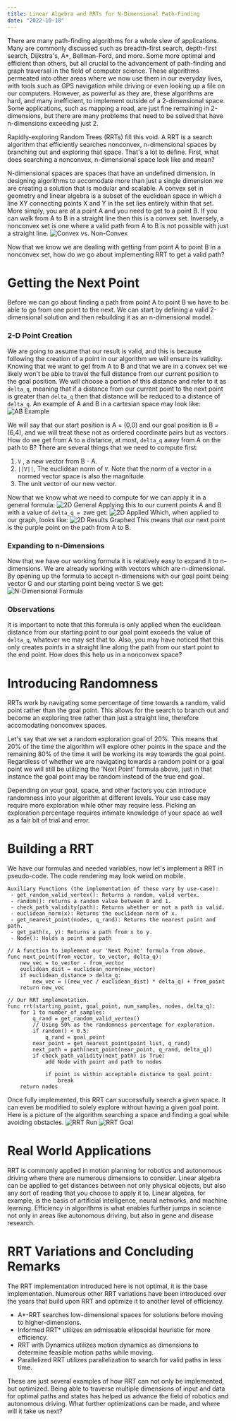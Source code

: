 ```yaml
---
title: Linear Algebra and RRTs for N-Dimensional Path-Finding
date: "2022-10-18"
---
```


<script>
	import c_vs_nc from '$lib/blog_images/applying-linear-algebra-and-rrts-for-n-dimensional-path-finding/convex_vs_nonconvex.jpg';
	import ab_example from '$lib/blog_images/applying-linear-algebra-and-rrts-for-n-dimensional-path-finding/ab_example.png';
	import gen from '$lib/blog_images/applying-linear-algebra-and-rrts-for-n-dimensional-path-finding/2d_general.png';
	import applied from '$lib/blog_images/applying-linear-algebra-and-rrts-for-n-dimensional-path-finding/2d_applied.png';
	import graphed from '$lib/blog_images/applying-linear-algebra-and-rrts-for-n-dimensional-path-finding/2d_res_graphed.png';
	import nd_form from '$lib/blog_images/applying-linear-algebra-and-rrts-for-n-dimensional-path-finding/nd_formula.png';
	import rrt_r from '$lib/blog_images/applying-linear-algebra-and-rrts-for-n-dimensional-path-finding/rrt_run.png';
	import rrt_g from '$lib/blog_images/applying-linear-algebra-and-rrts-for-n-dimensional-path-finding/rrt_goal_run.png';
</script>

There are many path-finding algorithms for a whole slew of applications. Many are commonly discussed such as breadth-first search, depth-first search, Dijkstra's, A*, Bellman-Ford, and more. Some more optimal and efficient than others, but all crucial to the advancement of path-finding and graph traversal in the field of computer science. These algorithms permeated into other areas where we now use them in our everyday lives, with tools such as GPS navigation while driving or even looking up a file on our computers. However, as powerful as they are, these algorithms are hard, and many inefficient, to implement outside of a 2-dimensional space. Some applications, such as mapping a road, are just fine remaining in 2-dimensions, but there are many problems that need to be solved that have n-dimensions exceeding just 2. 

Rapidly-exploring Random Trees (RRTs) fill this void. A RRT is a search algorithm that efficiently searches nonconvex, n-dimensional spaces by branching out and exploring that space. That's a lot to define. First, what does searching a nonconvex, n-dimensional space look like and mean? 

N-dimensional spaces are spaces that have an undefined dimension. In designing algorithms to accomodate more than just a single dimension we are creating a solution that is modular and scalable.  A convex set in geometry and linear algebra is a subset of the euclidean space in which a line XY connecting points X and Y in the set lies entirely within that set. More simply, you are at a point A and you need to get to a point B. If you can walk from A to B in a straight line then this is a convex set. Inversely, a nonconvex set is one where a valid path from A to B is not possible with just a straight line.
![Convex vs. Non-Convex]({c_vs_nc})

Now that we know we are dealing with getting from point A to point B in a nonconvex set, how do we go about implementing RRT to get a valid path?

# Getting the Next Point
Before we can go about finding a path from point A to point B we have to be able to go from one point to the next. We can start by defining a valid 2-dimensional solution and then rebuilding it as an n-dimensional model.

### 2-D Point Creation
We are going to assume that our result is valid, and this is because following the creation of a point in our algorithm we will ensure its validity. Knowing that we want to get from A to B and that we are in a convex set we likely won't be able to travel the full distance from our current position to the goal position. We will choose a portion of this distance and refer to it as `delta_q`, meaning that if a distance from our current point to the next point is greater than `delta_q` then that distance will be reduced to a distance of `delta_q`. An example of A and B in a cartesian space may look like:
![AB Example]({ab_example})

We will say that our start position is A = (0,0) and our goal position is B = (6,4), and we will treat these not as ordered coordinate pairs but as vectors. How do we get from A to a distance, at most, `delta_q` away from A on the path to B? There are several things that we need to compute first:
1. `V` , a new vector from B - A.
2. `||V||`, The euclidean norm of `V`. Note that the norm of a vector in a normed vector space is also the magnitude.
3. The unit vector of our new vector.

Now that we know what we need to compute for we can apply it in a general formula:
![2D General]({gen})
Applying this to our current points A and B with a value of `delta_q = 2`we get:
![2D Applied]({applied})
Which, when applied to our graph, looks like:
![2D Results Graphed]({graphed})
This means that our next point is the purple point on the path from A to B.

### Expanding to n-Dimensions
Now that we have our working formula it is relatively easy to expand it to n-dimensions. We are already working with vectors which are n-dimensional. By opening up the formula to accept n-dimensions with our goal point being vector G and our starting point being vector S we get:
![N-Dimensional Formula]({nd_form})

### Observations
It is important to note that this formula is only applied when the euclidean distance from our starting point to our goal point exceeds the value of `delta_q`, whatever we may set that to. Also, you may have noticed that this only creates points in a straight line along the path from our start point to the end point. How does this help us in a nonconvex space?

# Introducing Randomness

RRTs work by navigating some percentage of time towards a random, valid point rather than the goal point. This allows for the search to branch out and become an exploring tree rather than just a straight line, therefore accomodating nonconvex spaces.

Let's say that we set a random exploration goal of 20%. This means that 20% of the time the algorithm will explore other points in the space and the remaining 80% of the time it will be working its way towards the goal point. Regardless of whether we are navigating towards a random point or a goal point we will still be utilizing the 'Next Point' formula above, just in that instance the goal point may be random instead of the true end goal. 

Depending on your goal, space, and other factors you can introduce randomness into your algorithm at different levels. Your use case may require more exploration while other may require less. Picking an exploration percentage requires intimate knowledge of your space as well as a fair bit of trial and error.

# Building a RRT

We have our formulas and needed variables, now let's implement a RRT in pseudo-code. The code rendering may look weird on mobile.

```
Auxiliary Functions (the implementation of these vary by use-case):
 - get_random_valid_vertex(): Returns a random, valid vertex.
 - random(): returns a random value between 0 and 1.
 - check_path_validity(path): Returns whether or not a path is valid.
 - euclidean_norm(x): Returns the euclidean norm of x.
 - get_nearest_point(nodes, q_rand): Returns the nearest point and path.
 - get_path(x, y): Returns a path from x to y.
 - Node(): Holds a point and path

// A function to implement our 'Next Point' formula from above.
func next_point(from_vector, to_vector, delta_q):
	new_vec = to_vector - from_vector
	euclidean_dist = euclidean_norm(new_vector)
	if euclidean_distance > delta_q:
		new_vec = ((new_vec / euclidean_dist) * delta_q) + from_point
	return new_vec

// Our RRT implementation.
func rrt(starting_point, goal_point, num_samples, nodes, delta_q):
	for 1 to number_of_samples:
		q_rand = get_random_valid_vertex()
		// Using 50% as the randomness percentage for exploration.
		if random() < 0.5:
			q_rand = goal_point
		near_point = get_nearest_point(point_list, q_rand)
		next_path = path(next_point(near_point, q_rand, delta_q))
		if check_path_validity(next_path) is True:
			add Node with point and path to nodes

			if point is within acceptable distance to goal point:
				break
	return nodes
```

Once fully implemented, this RRT can successfully search a given space. It can even be modified to solely explore without having a given goal point. Here is a picture of the algorithm searching a space and finding a goal while avoiding obstacles.
![RRT Run]({rrt_r})
![RRT Goal]({rrt_g})

# Real World Applications

RRT is commonly applied in motion planning for robotics and autonomous driving where there are numerous dimensions to consider. Linear algebra can be applied to get distances between not only physical objects, but also any sort of reading that you choose to apply it to. Linear algebra, for example, is the basis of artificial intelligence, neural networks, and machine learning. Efficiency in algorithms is what enables further jumps in science not only in areas like autonomous driving, but also in gene and disease research.

# RRT Variations and Concluding Remarks

The RRT implementation introduced here is not optimal, it is the base implementation. Numerous other RRT variations have been introduced over the years that build upon RRT and optimize it to another level of efficiency.

* A*-RRT searches low-dimensional spaces for solutions before moving to higher-dimensions.
* Informed RRT* utilizes an admissable ellipsoidal heuristic for more efficiency.
* RRT with Dynamics utilizes motion dynamics as dimensions to determine feasible motion paths while moving.
* Parallelized RRT utilizes parallelization to search for valid paths in less time.

These are just several examples of how RRT can not only be implemented, but optimized. Being able to traverse multiple dimensions of input and data for optimal paths and states has helped us advance the field of robotics and autonomous driving. What further optimizations can be made, and where will it take us next?